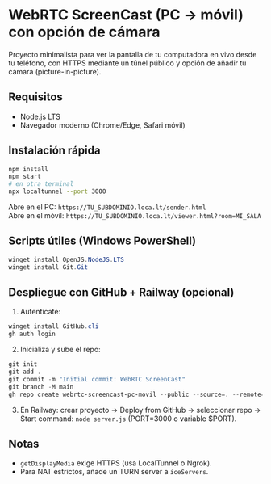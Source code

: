 # WebRTC ScreenCast (PC → móvil) con opción de cámara

Proyecto minimalista para ver la pantalla de tu computadora en vivo desde tu teléfono, con HTTPS mediante un túnel público y opción de añadir tu cámara (picture-in-picture).

## Requisitos
- Node.js LTS
- Navegador moderno (Chrome/Edge, Safari móvil)

## Instalación rápida
```bash
npm install
npm start
# en otra terminal
npx localtunnel --port 3000
```
Abre en el PC: `https://TU_SUBDOMINIO.loca.lt/sender.html`  
Abre en el móvil: `https://TU_SUBDOMINIO.loca.lt/viewer.html?room=MI_SALA`

## Scripts útiles (Windows PowerShell)
```powershell
winget install OpenJS.NodeJS.LTS
winget install Git.Git
```

## Despliegue con GitHub + Railway (opcional)
1. Autentícate:
```powershell
winget install GitHub.cli
gh auth login
```
2. Inicializa y sube el repo:
```powershell
git init
git add .
git commit -m "Initial commit: WebRTC ScreenCast"
git branch -M main
gh repo create webrtc-screencast-pc-movil --public --source=. --remote=origin --push
```
3. En Railway: crear proyecto → Deploy from GitHub → seleccionar repo → Start command: `node server.js` (PORT=3000 o variable $PORT).

## Notas
- `getDisplayMedia` exige HTTPS (usa LocalTunnel o Ngrok).
- Para NAT estrictos, añade un TURN server a `iceServers`.
